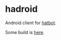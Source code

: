 hadroid
=======

Android client for [hatbot](https://github.com/Skird/hatbot).

Some build is [here](https://www.dropbox.com/s/9m11r2xbhpbwtdx/hatdroid.apk?dl=0).


